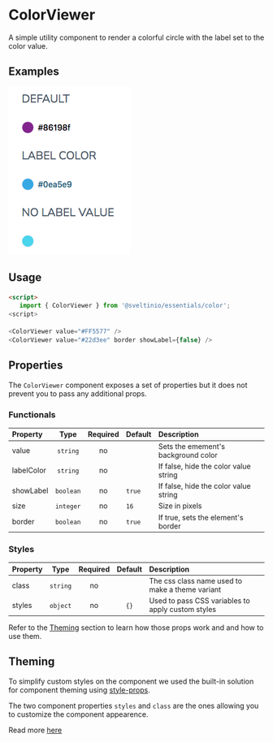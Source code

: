 # ColorViewer

A simple utility component to render a colorful circle with the label set to the color value.

## Examples

<img src="./assets/images/showcase.png" alt="ColorViewer - Showcase" />

## Usage

```html
<script>
   import { ColorViewer } from '@sveltinio/essentials/color';
<script>

<ColorViewer value="#FF5577" />
<ColorViewer value="#22d3ee" border showLabel={false} />
```

## Properties

The `ColorViewer` component exposes a set of properties but it does not prevent you to pass any additional props.

### Functionals

| Property   |  Type     | Required | Default | Description                                       |
| :--------- | :-------: | :------: | :------ | :------------------------------------------------ |
| value      | `string`  |    no    |         | Sets the emement's background color               |
| labelColor | `string`  |    no    |         | If false, hide the color value string             |
| showLabel  | `boolean` |    no    | `true`  | If false, hide the color value string             |
| size       | `integer` |    no    | `16`    | Size in pixels                                    |
| border     | `boolean` |    no    | `true`  | If true, sets the element's border                |

### Styles

| Property |  Type     | Required | Default | Description                                       |
| :------- | :-------: | :------: | :-----: | :------------------------------------------------ |
| class    | `string`  |    no    |         | The css class name used to make a theme variant   |
| styles   | `object`  |    no    | `{}`    | Used to pass CSS variables to apply custom styles |

Refer to the [Theming](#theming) section to learn how those props work and and how to use them.

## Theming

To simplify custom styles on the component we used the built-in solution for component theming using [style-props].

The two component properties `styles` and `class` are the ones allowing you to customize the component appearence.

Read more [here](./THEMING.md)

<!-- Resources -->
[style-props]: https://svelte.dev/docs#template-syntax-component-directives---style-props

